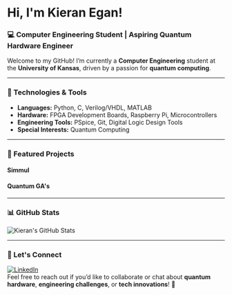 # Hi, I'm Kieran Egan!

### 💻 Computer Engineering Student | Aspiring Quantum Hardware Engineer

Welcome to my GitHub! I’m currently a **Computer Engineering** student at the **University of Kansas**, driven by a passion for **quantum computing**.

---

### 🔧 Technologies & Tools
- **Languages:** Python, C, Verilog/VHDL, MATLAB
- **Hardware:** FPGA Development Boards, Raspberry Pi, Microcontrollers
- **Engineering Tools:** PSpice, Git, Digital Logic Design Tools
- **Special Interests:** Quantum Computing

---

### 🚀 Featured Projects
#### **Simmul**  

#### **Quantum GA's**  


---

### 📊 GitHub Stats
![Kieran's GitHub Stats](https://github-readme-stats.vercel.app/api?username=KieranEgan&show_icons=true&theme=radical)

---

### 🤝 Let's Connect
[![LinkedIn](https://img.shields.io/badge/LinkedIn-0e76a8?style=for-the-badge&logo=LinkedIn&logoColor=white)](https://www.linkedin.com/in/kieran-fo-egan/)  
Feel free to reach out if you’d like to collaborate or chat about **quantum hardware**, **engineering challenges**, or **tech innovations**! 🚀
